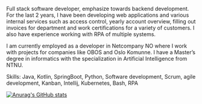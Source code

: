 Full stack software developer, emphasize towards backend development. For the last 2 years, I have been developing web applications and various internal services such as access control, yearly account overview, filling out invoices for department and work certifications for a variety of customers. I also have experience working with RPA of multiple systems.

I am currently employed as a developer in Netcompany NO where I work with projects for companies like OBOS and Oslo Komunne. I have a Master’s degree in informatics with the specialization in Artificial Intelligence from NTNU.

Skills: Java, Kotlin, SpringBoot, Python, Software development, Scrum, agile development, Kanban, Intellij, Kubernetes, Bash, RPA



[![Anurag's GitHub stats](https://github-readme-stats.vercel.app/api?username=hakonbockman)](https://github.com/anuraghazra/github-readme-stats&count_private=true)



<!--
**hakonbockman/hakonbockman** is a ✨ _special_ ✨ repository because its `README.md` (this file) appears on your GitHub profile.

Here are some ideas to get you started:

- 🔭 I’m currently working on ...
- 🌱 I’m currently learning ...
- 👯 I’m looking to collaborate on ...
- 🤔 I’m looking for help with ...
- 💬 Ask me about ...
- 📫 How to reach me: ...
- 😄 Pronouns: ...
- ⚡ Fun fact: ...
-->
